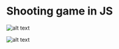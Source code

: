 # Shooting game in JS

![alt text](https://i.ibb.co/6Hgxx0s/shooting2d2.png)

![alt text](https://i.ibb.co/n6jQwj2/shooting2d1.png)
